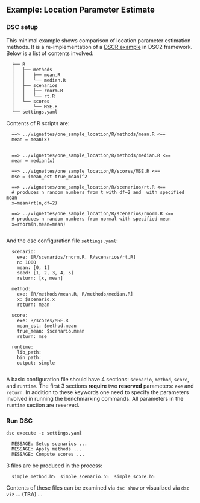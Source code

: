 ## Example: Location Parameter Estimate
### DSC setup
This minimal example shows comparison of location parameter estimation methods. It is a re-implementation of a [DSCR example](https://github.com/stephens999/dscr/blob/master/vignettes/one_sample_location.rmd) in DSC2 framework. Below is a list of contents involved:

```
  ├── R
  │   ├── methods
  │   │   ├── mean.R
  │   │   └── median.R
  │   ├── scenarios
  │   │   ├── rnorm.R
  │   │   └── rt.R
  │   └── scores
  │       └── MSE.R
  └── settings.yaml
```

Contents of R scripts are:

```
  ==> ../vignettes/one_sample_location/R/methods/mean.R <==
  mean = mean(x)
  
  
  ==> ../vignettes/one_sample_location/R/methods/median.R <==
  mean = median(x)
  
  ==> ../vignettes/one_sample_location/R/scores/MSE.R <==
  mse = (mean_est-true_mean)^2
  
  ==> ../vignettes/one_sample_location/R/scenarios/rt.R <==
  # produces n random numbers from t with df=2 and  with specified mean
  x=mean+rt(n,df=2)
  
  ==> ../vignettes/one_sample_location/R/scenarios/rnorm.R <==
  # produces n random numbers from normal with specified mean
  x=rnorm(n,mean=mean)
  
```

And the dsc configuration file  `settings.yaml`:

```
  scenario:
    exe: [R/scenarios/rnorm.R, R/scenarios/rt.R]
    n: 1000
    mean: [0, 1]
    seed: [1, 2, 3, 4, 5]
    return: [x, mean]
  
  method:
    exe: [R/methods/mean.R, R/methods/median.R]
    x: $scenario.x
    return: mean
  
  score:
    exe: R/scores/MSE.R
    mean_est: $method.mean
    true_mean: $scenario.mean
    return: mse
  
  runtime:
    lib_path:
    bin_path:
    output: simple
  
```

A basic configuration file should have 4 sections: `scenario`, `method`, `score`, and `runtime`. The first 3 sections **require** two **reserved** parameters: `exe` and `return`. In addition to these keywords one need to specify the parameters involved in running the benchmarking commands. All parameters in the `runtime` section are reserved.

### Run DSC
```
dsc execute -c settings.yaml
```

```
  MESSAGE: Setup scenarios ...
  MESSAGE: Apply methods ...
  MESSAGE: Compute scores ...
```

3 files are be produced in the process:

```
  simple_method.h5  simple_scenario.h5  simple_score.h5
```

Contents of these files can be examined via `dsc show` or visualized via `dsc viz` ... (TBA) ...
